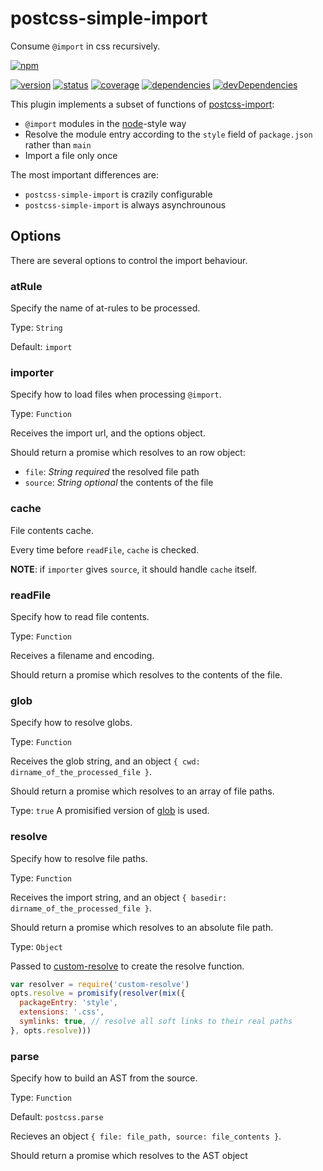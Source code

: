 # postcss-simple-import
Consume `@import` in css recursively.

[![npm](https://nodei.co/npm/postcss-simple-import.png?downloads=true)](https://www.npmjs.org/package/postcss-simple-import)

[![version](https://img.shields.io/npm/v/postcss-simple-import.svg)](https://www.npmjs.org/package/postcss-simple-import)
[![status](https://travis-ci.org/zoubin/postcss-simple-import.svg?branch=master)](https://travis-ci.org/zoubin/postcss-simple-import)
[![coverage](https://img.shields.io/coveralls/zoubin/postcss-simple-import.svg)](https://coveralls.io/github/zoubin/postcss-simple-import)
[![dependencies](https://david-dm.org/zoubin/postcss-simple-import.svg)](https://david-dm.org/zoubin/postcss-simple-import)
[![devDependencies](https://david-dm.org/zoubin/postcss-simple-import/dev-status.svg)](https://david-dm.org/zoubin/postcss-simple-import#info=devDependencies)

This plugin implements a subset of functions of [postcss-import](https://github.com/postcss/postcss-import):

* `@import` modules in the [node](https://nodejs.org/api/modules.html#modules_all_together)-style way
* Resolve the module entry according to the `style` field of `package.json` rather than `main`
* Import a file only once

The most important differences are:

* `postcss-simple-import` is crazily configurable
* `postcss-simple-import` is always asynchrounous

## Options
There are several options to control the import behaviour.

### atRule
Specify the name of at-rules to be processed.

Type: `String`

Default: `import`

### importer
Specify how to load files when processing `@import`.

Type: `Function`

Receives the import url, and the options object.

Should return a promise which resolves to an row object:
* `file`: *String* *required* the resolved file path
* `source`: *String* *optional* the contents of the file

### cache
File contents cache.

Every time before `readFile`,
`cache` is checked.

**NOTE**: if `importer` gives `source`, it should handle `cache` itself.

### readFile
Specify how to read file contents.

Type: `Function`

Receives a filename and encoding.

Should return a promise which resolves to the contents of the file.

### glob
Specify how to resolve globs.

Type: `Function`

Receives the glob string, and an object `{ cwd: dirname_of_the_processed_file }`.

Should return a promise which resolves to an array of file paths.


Type: `true`
A promisified version of [glob](https://github.com/isaacs/node-glob) is used.

### resolve
Specify how to resolve file paths.

Type: `Function`

Receives the import string, and an object `{ basedir: dirname_of_the_processed_file }`.

Should return a promise which resolves to an absolute file path.

Type: `Object`

Passed to [custom-resolve](https://github.com/zoubin/custom-resolve) to create the resolve function.

```javascript
var resolver = require('custom-resolve')
opts.resolve = promisify(resolver(mix({
  packageEntry: 'style',
  extensions: '.css',
  symlinks: true, // resolve all soft links to their real paths
}, opts.resolve)))

```

### parse
Specify how to build an AST from the source.

Type: `Function`

Default: `postcss.parse`

Recieves an object `{ file: file_path, source: file_contents }`.

Should return a promise which resolves to the AST object


